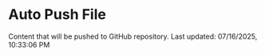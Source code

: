 # Auto Push File

Content that will be pushed to GitHub repository.
Last updated: 07/16/2025, 10:33:06 PM